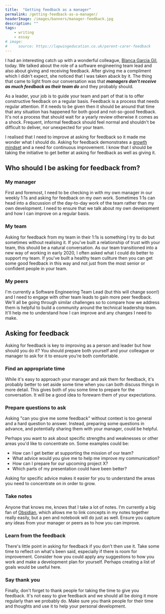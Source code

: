 ```yaml
---
title:  "Getting feedback as a manager"
permalink: /getting-feedback-as-a-manager/
headerImage: /images/banners/manager-feedback.jpg
description: ""
tags:
    - writing
    - essay
# image:
#     source: https://lapwingeducation.co.uk/parent-carer-feedback
---
```


I had an interesting catch up with a wonderful colleague, [Blanca Garcia Gil](https://twitter.com/blanquish), today. We talked about the role of a software engineering team lead and also about giving and receiving feedback. After giving me a compliment which I didn't expect, she noticed that I was taken aback by it. The thing that came to light from our conversation was that **_managers don't receive as much feedback as their team do_** and they probably should.

As a leader, your job is to guide your team and part of that is to offer constructive feedback on a regular basis. Feedback is a process that needs regular attention. If it needs to be given then it should be around that time that any situation has happened for both good and not-so-good feedback. It's not a process that should wait for a yearly review otherwise it comes as a shock. Frequent, informal feedback should feel normal and shouldn't be difficult to deliver, nor unexpected for your team.

I realised that I need to improve at asking for feedback so it made me wonder what I should do. Asking for feedback demonstrates a [growth mindset](https://www.mindsetworks.com/science/) and a need for continuous improvement. I know that I should be taking the initiative to get better at asking for feedback as well as giving it.

## Who should I be asking for feedback from?

### My manager

First and foremost, I need to be checking in with my own manager in our weekly 1:1s and asking for feedback on my own work. Sometimes 1:1s can head into a discussion of the day-to-day work of the team rather than my own development. I need to ensure that we talk about my own development and how I can improve on a regular basis.

### My team

Asking for feedback from my team in their 1:1s is something I try to do but sometimes without realising it. If you've built a relationship of trust with your team, this should be a natural conversation. As our team transitioned into a new way of working in early 2020, I often asked what I could do better to support my team. If you've built a healthy team cullture then you can get some good feedback in this way and not just from the most senior or confident people in your team.

### My peers

I'm currently a Software Engineering Team Lead (but this will change soon!) and I need to engage with other team leads to gain more peer feedback. We'll all be going through similar challenges so to compare how we address them is helpful to build a community around the technical leadership team. It'll help me to understand how I can improve and any changes I need to make.

## Asking for feedback

Asking for feedback is key to improving as a person and leader but how should you do it? You should prepare both yourself and your colleague or manager to ask for it to ensure you're both comfortable.

### Find an appropriate time

While it's easy to approach your manager and ask them for feedback, it's probably better to set aside some time when you can both discuss things in more detail. This gives both of you some time to prepare for the conversation. It will be a good idea to forewarn them of your expectations.

### Prepare questions to ask

Asking "can you give me some feedback" without context is too general and a hard question to answer. Instead, preparing some questions in advance, and potentially sharing them with your manager, could be helpful.

Perhaps you want to ask about specific strengths and weaknesses or other areas you'd like to concentrate on. Some examples could be:

- How can I get better at supporting the mission of our team?
- What advice would you give me to help me improve my communication?
- How can I prepare for our upcoming project X?
- Which parts of my presentation could have been better?

Asking for specific advice makes it easier for you to understand the areas you need to concentrate on in order to grow.

### Take notes

Anyone that knows me, knows that I take a lot of notes. I'm currently a big fan of [Obsidian](/beginners-guide-note-taking-obsidian/), which allows me to link concepts in my notes together really easily, but a pen and notebook will do just as well. Ensure you capture any ideas from your manager or peers as to how you can improve.

### Learn from the feedback

There's little point in asking for feedback if you don't then use it. Take some time to reflect on what's been said, especially if there is room for improvement. Consider how you could apply any suggestions to how you work and make a development plan for yourself. Perhaps creating a list of goals would be useful here.

### Say thank you

Finally, don't forget to thank people for taking the time to give you feedback. It's not easy to give feedback and we should all be doing it more regularly than we probably do. Make sure you thank people for their time and thoughts and use it to help your personal development.